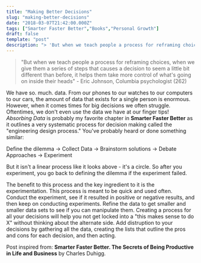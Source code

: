 ```yaml
---
title: "Making Better Decisions"
slug: "making-better-decisions"
date: "2018-03-07T21:42:00.000Z"
tags: ["Smarter Faster Better","Books","Personal Growth"]
draft: false
template: "post"
description: "> 'But when we teach people a process for reframing choices, when we give them a series of steps that causes a decision to seem a little bit different than before, it helps them take more control of..."
---
```


> "But when we teach people a process for reframing choices, when we give them a series of steps that causes a decision to seem a little bit different than before, it helps them take more control of what's going on inside their heads" -  Eric Johnson, Columbia psychologist (262)

We have so. much. data. From our phones to our watches to our computers to our cars, the amount of data that exists for a single person is enormous. However, when it comes times for big decisions we often struggle. Oftentimes, we don't even use the data we have at our finger tips! *Absorbing Data* is probably my favorite chapter in **Smarter Faster Better** as it outlines a very systematic process for decision making called the "engineering design process." You've probably heard or done something similar:

Define the dilemma -> Collect Data -> Brainstorm solutions -> Debate Approaches -> Experiment

But it isn't a linear process like it looks above - it's a circle. So after you experiment, you go back to defining the dilemma if the experiment failed.

The benefit to this process and the key ingredient to it is the experimentation. This process is meant to be quick and used often. Conduct the experiment, see if it resulted in positive or negative results, and then keep on conducting experiments. Refine the data to get smaller and smaller data sets to see if you can manipulate them. Creating a process for all your decisions will help you not get locked into a "this makes sense to do X" without thinking about the alternate side. Add distruption to your decisions by gathering all the data, creating the lists that outline the pros and cons for each decision, and then acting.

Post inspired from: **Smarter Faster Better. The Secrets of Being Productive in Life and Business** by Charles Duhigg.

